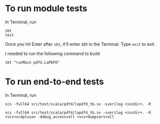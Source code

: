 # To run module tests
In Terminal, run
```
sbt
test
```
Once you hit Enter after `sbt`, it'll enter sbt in the Terminal. Type `exit` to exit.

I needed to run the following command to build
```
sbt "runMain pdfd.LaPDFD"
```

# To run end-to-end tests
In Terminal, run
```
vcs -full64 src/test/scala/pdfd/lapdfd_tb.sv -sverilog +incdir+. -R

vcs -full64 src/test/scala/pdfd/lapdfd_tb.sv -sverilog +incdir+. -R +vcs+vcdpluson -debug_access+all +vcs+dumpvars+all
```